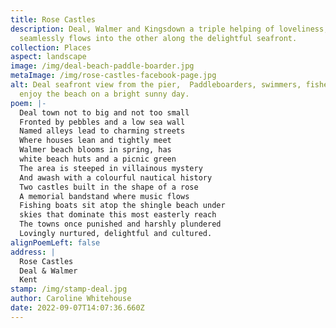 ```yaml
---
title: Rose Castles
description: Deal, Walmer and Kingsdown a triple helping of loveliness, one
  seamlessly flows into the other along the delightful seafront.
collection: Places
aspect: landscape
image: /img/deal-beach-paddle-boarder.jpg
metaImage: /img/rose-castles-facebook-page.jpg
alt: Deal seafront view from the pier,  Paddleboarders, swimmers, fishermen
  enjoy the beach on a bright sunny day.
poem: |-
  Deal town not to big and not too small
  Fronted by pebbles and a low sea wall
  Named alleys lead to charming streets 
  Where houses lean and tightly meet
  Walmer beach blooms in spring, has 
  white beach huts and a picnic green
  The area is steeped in villainous mystery 
  And awash with a colourful nautical history
  Two castles built in the shape of a rose 
  A memorial bandstand where music flows
  Fishing boats sit atop the shingle beach under
  skies that dominate this most easterly reach
  The towns once punished and harshly plundered
  Lovingly nurtured, delightful and cultured.
alignPoemLeft: false
address: |
  Rose Castles
  Deal & Walmer
  Kent
stamp: /img/stamp-deal.jpg
author: Caroline Whitehouse
date: 2022-09-07T14:07:36.660Z
---
```

